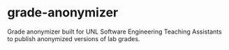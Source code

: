 # grade-anonymizer
Grade anonymizer built for UNL Software Engineering Teaching Assistants to publish anonymized versions of lab grades.
